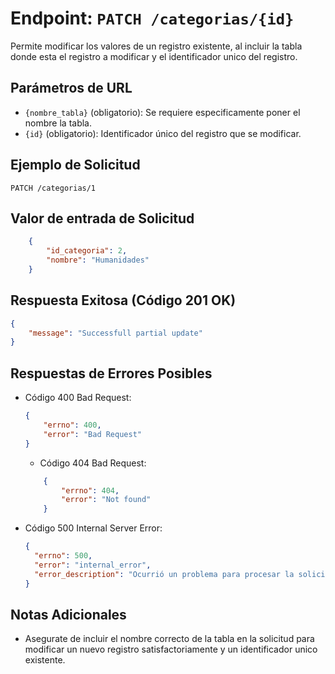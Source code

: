# Endpoint: `PATCH /categorias/{id}`

Permite modificar los valores de un registro existente, al incluir la tabla donde esta el registro a modificar y el identificador unico del registro.


## Parámetros de URL
- `{nombre_tabla}` (obligatorio): Se requiere especificamente poner el nombre la tabla.
- `{id}` (obligatorio): Identificador único del registro que se modificar.

## Ejemplo de Solicitud
```http
PATCH /categorias/1
```

## Valor de entrada de Solicitud
```json
    {
        "id_categoria": 2,
        "nombre": "Humanidades"
    }
```

## Respuesta Exitosa (Código 201 OK)
```json
{ 
    "message": "Successfull partial update"
}
```

## Respuestas de Errores Posibles
- Código 400 Bad Request:

    ```json
   { 
        "errno": 400, 
        "error": "Bad Request" 
    }
    ```

    - Código 404 Bad Request:

    ```json
        { 
            "errno": 404, 
            "error": "Not found" 
        }
    ```

- Código 500 Internal Server Error:
  ```json
  {
    "errno": 500,
    "error": "internal_error",
    "error_description": "Ocurrió un problema para procesar la solicitud"
  }
  ``` 

## Notas Adicionales

- Asegurate de incluir el nombre correcto de la tabla en la solicitud para modificar un nuevo registro satisfactoriamente y un identificador unico existente.